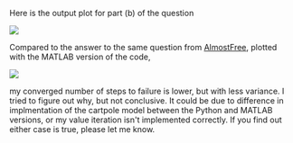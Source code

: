 Here is the output plot for part (b) of the question

<img src="https://github.com/zyxue/stanford-cs229/blob/master/Problem-set-4/6-reinforcement-learning-the-inverted-pendulum/output.png?raw=true"/>

Compared to the answer to the same question from
[AlmostFree](http://blog.csdn.net/u013508213/article/details/53692077#reinforcement-learning-the-inverted-pendulum),
plotted with the MATLAB version of the code,

<img src="http://img.blog.csdn.net/20161230131910958"/>

my converged number of steps to failure is lower, but with less variance. I
tried to figure out why, but not conclusive. It could be due to difference in
implmentation of the cartpole model between the Python and MATLAB versions, or
my value iteration isn't implemented correctly. If you find out either case is
true, please let me know.

